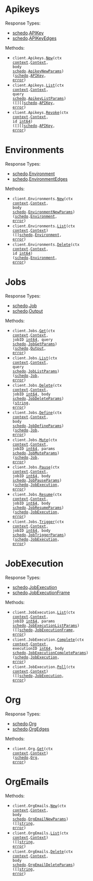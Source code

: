 # Apikeys

Response Types:

- <a href="https://pkg.go.dev/github.com/stainless-sdks/schedosdk-go">schedo</a>.<a href="https://pkg.go.dev/github.com/stainless-sdks/schedosdk-go#APIKey">APIKey</a>
- <a href="https://pkg.go.dev/github.com/stainless-sdks/schedosdk-go">schedo</a>.<a href="https://pkg.go.dev/github.com/stainless-sdks/schedosdk-go#APIKeyEdges">APIKeyEdges</a>

Methods:

- <code title="post /apikeys">client.Apikeys.<a href="https://pkg.go.dev/github.com/stainless-sdks/schedosdk-go#ApikeyService.New">New</a>(ctx <a href="https://pkg.go.dev/context">context</a>.<a href="https://pkg.go.dev/context#Context">Context</a>, body <a href="https://pkg.go.dev/github.com/stainless-sdks/schedosdk-go">schedo</a>.<a href="https://pkg.go.dev/github.com/stainless-sdks/schedosdk-go#ApikeyNewParams">ApikeyNewParams</a>) (<a href="https://pkg.go.dev/github.com/stainless-sdks/schedosdk-go">schedo</a>.<a href="https://pkg.go.dev/github.com/stainless-sdks/schedosdk-go#APIKey">APIKey</a>, <a href="https://pkg.go.dev/builtin#error">error</a>)</code>
- <code title="get /apikeys">client.Apikeys.<a href="https://pkg.go.dev/github.com/stainless-sdks/schedosdk-go#ApikeyService.List">List</a>(ctx <a href="https://pkg.go.dev/context">context</a>.<a href="https://pkg.go.dev/context#Context">Context</a>, query <a href="https://pkg.go.dev/github.com/stainless-sdks/schedosdk-go">schedo</a>.<a href="https://pkg.go.dev/github.com/stainless-sdks/schedosdk-go#ApikeyListParams">ApikeyListParams</a>) ([][]<a href="https://pkg.go.dev/github.com/stainless-sdks/schedosdk-go">schedo</a>.<a href="https://pkg.go.dev/github.com/stainless-sdks/schedosdk-go#APIKey">APIKey</a>, <a href="https://pkg.go.dev/builtin#error">error</a>)</code>
- <code title="delete /apikeys/revoke/{id}">client.Apikeys.<a href="https://pkg.go.dev/github.com/stainless-sdks/schedosdk-go#ApikeyService.Revoke">Revoke</a>(ctx <a href="https://pkg.go.dev/context">context</a>.<a href="https://pkg.go.dev/context#Context">Context</a>, id <a href="https://pkg.go.dev/builtin#int64">int64</a>) ([][]<a href="https://pkg.go.dev/github.com/stainless-sdks/schedosdk-go">schedo</a>.<a href="https://pkg.go.dev/github.com/stainless-sdks/schedosdk-go#APIKey">APIKey</a>, <a href="https://pkg.go.dev/builtin#error">error</a>)</code>

# Environments

Response Types:

- <a href="https://pkg.go.dev/github.com/stainless-sdks/schedosdk-go">schedo</a>.<a href="https://pkg.go.dev/github.com/stainless-sdks/schedosdk-go#Environment">Environment</a>
- <a href="https://pkg.go.dev/github.com/stainless-sdks/schedosdk-go">schedo</a>.<a href="https://pkg.go.dev/github.com/stainless-sdks/schedosdk-go#EnvironmentEdges">EnvironmentEdges</a>

Methods:

- <code title="post /org/environments">client.Environments.<a href="https://pkg.go.dev/github.com/stainless-sdks/schedosdk-go#EnvironmentService.New">New</a>(ctx <a href="https://pkg.go.dev/context">context</a>.<a href="https://pkg.go.dev/context#Context">Context</a>, body <a href="https://pkg.go.dev/github.com/stainless-sdks/schedosdk-go">schedo</a>.<a href="https://pkg.go.dev/github.com/stainless-sdks/schedosdk-go#EnvironmentNewParams">EnvironmentNewParams</a>) (<a href="https://pkg.go.dev/github.com/stainless-sdks/schedosdk-go">schedo</a>.<a href="https://pkg.go.dev/github.com/stainless-sdks/schedosdk-go#Environment">Environment</a>, <a href="https://pkg.go.dev/builtin#error">error</a>)</code>
- <code title="get /org/environments">client.Environments.<a href="https://pkg.go.dev/github.com/stainless-sdks/schedosdk-go#EnvironmentService.List">List</a>(ctx <a href="https://pkg.go.dev/context">context</a>.<a href="https://pkg.go.dev/context#Context">Context</a>) ([]<a href="https://pkg.go.dev/github.com/stainless-sdks/schedosdk-go">schedo</a>.<a href="https://pkg.go.dev/github.com/stainless-sdks/schedosdk-go#Environment">Environment</a>, <a href="https://pkg.go.dev/builtin#error">error</a>)</code>
- <code title="delete /org/environments/{id}">client.Environments.<a href="https://pkg.go.dev/github.com/stainless-sdks/schedosdk-go#EnvironmentService.Delete">Delete</a>(ctx <a href="https://pkg.go.dev/context">context</a>.<a href="https://pkg.go.dev/context#Context">Context</a>, id <a href="https://pkg.go.dev/builtin#int64">int64</a>) (<a href="https://pkg.go.dev/github.com/stainless-sdks/schedosdk-go">schedo</a>.<a href="https://pkg.go.dev/github.com/stainless-sdks/schedosdk-go#Environment">Environment</a>, <a href="https://pkg.go.dev/builtin#error">error</a>)</code>

# Jobs

Response Types:

- <a href="https://pkg.go.dev/github.com/stainless-sdks/schedosdk-go">schedo</a>.<a href="https://pkg.go.dev/github.com/stainless-sdks/schedosdk-go#Job">Job</a>
- <a href="https://pkg.go.dev/github.com/stainless-sdks/schedosdk-go">schedo</a>.<a href="https://pkg.go.dev/github.com/stainless-sdks/schedosdk-go#Output">Output</a>

Methods:

- <code title="get /jobs/{jobId}">client.Jobs.<a href="https://pkg.go.dev/github.com/stainless-sdks/schedosdk-go#JobService.Get">Get</a>(ctx <a href="https://pkg.go.dev/context">context</a>.<a href="https://pkg.go.dev/context#Context">Context</a>, jobID <a href="https://pkg.go.dev/builtin#int64">int64</a>, query <a href="https://pkg.go.dev/github.com/stainless-sdks/schedosdk-go">schedo</a>.<a href="https://pkg.go.dev/github.com/stainless-sdks/schedosdk-go#JobGetParams">JobGetParams</a>) (<a href="https://pkg.go.dev/github.com/stainless-sdks/schedosdk-go">schedo</a>.<a href="https://pkg.go.dev/github.com/stainless-sdks/schedosdk-go#Output">Output</a>, <a href="https://pkg.go.dev/builtin#error">error</a>)</code>
- <code title="get /jobs">client.Jobs.<a href="https://pkg.go.dev/github.com/stainless-sdks/schedosdk-go#JobService.List">List</a>(ctx <a href="https://pkg.go.dev/context">context</a>.<a href="https://pkg.go.dev/context#Context">Context</a>, query <a href="https://pkg.go.dev/github.com/stainless-sdks/schedosdk-go">schedo</a>.<a href="https://pkg.go.dev/github.com/stainless-sdks/schedosdk-go#JobListParams">JobListParams</a>) (<a href="https://pkg.go.dev/github.com/stainless-sdks/schedosdk-go">schedo</a>.<a href="https://pkg.go.dev/github.com/stainless-sdks/schedosdk-go#Job">Job</a>, <a href="https://pkg.go.dev/builtin#error">error</a>)</code>
- <code title="delete /jobs/{jobId}">client.Jobs.<a href="https://pkg.go.dev/github.com/stainless-sdks/schedosdk-go#JobService.Delete">Delete</a>(ctx <a href="https://pkg.go.dev/context">context</a>.<a href="https://pkg.go.dev/context#Context">Context</a>, jobID <a href="https://pkg.go.dev/builtin#int64">int64</a>, body <a href="https://pkg.go.dev/github.com/stainless-sdks/schedosdk-go">schedo</a>.<a href="https://pkg.go.dev/github.com/stainless-sdks/schedosdk-go#JobDeleteParams">JobDeleteParams</a>) (<a href="https://pkg.go.dev/builtin#string">string</a>, <a href="https://pkg.go.dev/builtin#error">error</a>)</code>
- <code title="post /jobs/definition">client.Jobs.<a href="https://pkg.go.dev/github.com/stainless-sdks/schedosdk-go#JobService.Define">Define</a>(ctx <a href="https://pkg.go.dev/context">context</a>.<a href="https://pkg.go.dev/context#Context">Context</a>, body <a href="https://pkg.go.dev/github.com/stainless-sdks/schedosdk-go">schedo</a>.<a href="https://pkg.go.dev/github.com/stainless-sdks/schedosdk-go#JobDefineParams">JobDefineParams</a>) (<a href="https://pkg.go.dev/github.com/stainless-sdks/schedosdk-go">schedo</a>.<a href="https://pkg.go.dev/github.com/stainless-sdks/schedosdk-go#Job">Job</a>, <a href="https://pkg.go.dev/builtin#error">error</a>)</code>
- <code title="patch /jobs/mute/{jobId}">client.Jobs.<a href="https://pkg.go.dev/github.com/stainless-sdks/schedosdk-go#JobService.Mute">Mute</a>(ctx <a href="https://pkg.go.dev/context">context</a>.<a href="https://pkg.go.dev/context#Context">Context</a>, jobID <a href="https://pkg.go.dev/builtin#int64">int64</a>, params <a href="https://pkg.go.dev/github.com/stainless-sdks/schedosdk-go">schedo</a>.<a href="https://pkg.go.dev/github.com/stainless-sdks/schedosdk-go#JobMuteParams">JobMuteParams</a>) (<a href="https://pkg.go.dev/github.com/stainless-sdks/schedosdk-go">schedo</a>.<a href="https://pkg.go.dev/github.com/stainless-sdks/schedosdk-go#Job">Job</a>, <a href="https://pkg.go.dev/builtin#error">error</a>)</code>
- <code title="patch /jobs/pause/{jobId}">client.Jobs.<a href="https://pkg.go.dev/github.com/stainless-sdks/schedosdk-go#JobService.Pause">Pause</a>(ctx <a href="https://pkg.go.dev/context">context</a>.<a href="https://pkg.go.dev/context#Context">Context</a>, jobID <a href="https://pkg.go.dev/builtin#int64">int64</a>, body <a href="https://pkg.go.dev/github.com/stainless-sdks/schedosdk-go">schedo</a>.<a href="https://pkg.go.dev/github.com/stainless-sdks/schedosdk-go#JobPauseParams">JobPauseParams</a>) (<a href="https://pkg.go.dev/github.com/stainless-sdks/schedosdk-go">schedo</a>.<a href="https://pkg.go.dev/github.com/stainless-sdks/schedosdk-go#JobExecution">JobExecution</a>, <a href="https://pkg.go.dev/builtin#error">error</a>)</code>
- <code title="patch /jobs/resume/{jobId}">client.Jobs.<a href="https://pkg.go.dev/github.com/stainless-sdks/schedosdk-go#JobService.Resume">Resume</a>(ctx <a href="https://pkg.go.dev/context">context</a>.<a href="https://pkg.go.dev/context#Context">Context</a>, jobID <a href="https://pkg.go.dev/builtin#int64">int64</a>, body <a href="https://pkg.go.dev/github.com/stainless-sdks/schedosdk-go">schedo</a>.<a href="https://pkg.go.dev/github.com/stainless-sdks/schedosdk-go#JobResumeParams">JobResumeParams</a>) (<a href="https://pkg.go.dev/github.com/stainless-sdks/schedosdk-go">schedo</a>.<a href="https://pkg.go.dev/github.com/stainless-sdks/schedosdk-go#JobExecution">JobExecution</a>, <a href="https://pkg.go.dev/builtin#error">error</a>)</code>
- <code title="post /jobs/trigger/{jobId}">client.Jobs.<a href="https://pkg.go.dev/github.com/stainless-sdks/schedosdk-go#JobService.Trigger">Trigger</a>(ctx <a href="https://pkg.go.dev/context">context</a>.<a href="https://pkg.go.dev/context#Context">Context</a>, jobID <a href="https://pkg.go.dev/builtin#int64">int64</a>, body <a href="https://pkg.go.dev/github.com/stainless-sdks/schedosdk-go">schedo</a>.<a href="https://pkg.go.dev/github.com/stainless-sdks/schedosdk-go#JobTriggerParams">JobTriggerParams</a>) (<a href="https://pkg.go.dev/github.com/stainless-sdks/schedosdk-go">schedo</a>.<a href="https://pkg.go.dev/github.com/stainless-sdks/schedosdk-go#JobExecution">JobExecution</a>, <a href="https://pkg.go.dev/builtin#error">error</a>)</code>

# JobExecution

Response Types:

- <a href="https://pkg.go.dev/github.com/stainless-sdks/schedosdk-go">schedo</a>.<a href="https://pkg.go.dev/github.com/stainless-sdks/schedosdk-go#JobExecution">JobExecution</a>
- <a href="https://pkg.go.dev/github.com/stainless-sdks/schedosdk-go">schedo</a>.<a href="https://pkg.go.dev/github.com/stainless-sdks/schedosdk-go#JobExecutionFrame">JobExecutionFrame</a>

Methods:

- <code title="get /jobs/executions/{jobId}">client.JobExecution.<a href="https://pkg.go.dev/github.com/stainless-sdks/schedosdk-go#JobExecutionService.List">List</a>(ctx <a href="https://pkg.go.dev/context">context</a>.<a href="https://pkg.go.dev/context#Context">Context</a>, jobID <a href="https://pkg.go.dev/builtin#int64">int64</a>, params <a href="https://pkg.go.dev/github.com/stainless-sdks/schedosdk-go">schedo</a>.<a href="https://pkg.go.dev/github.com/stainless-sdks/schedosdk-go#JobExecutionListParams">JobExecutionListParams</a>) ([]<a href="https://pkg.go.dev/github.com/stainless-sdks/schedosdk-go">schedo</a>.<a href="https://pkg.go.dev/github.com/stainless-sdks/schedosdk-go#JobExecutionFrame">JobExecutionFrame</a>, <a href="https://pkg.go.dev/builtin#error">error</a>)</code>
- <code title="post /jobs/executions/complete/{executionId}">client.JobExecution.<a href="https://pkg.go.dev/github.com/stainless-sdks/schedosdk-go#JobExecutionService.Complete">Complete</a>(ctx <a href="https://pkg.go.dev/context">context</a>.<a href="https://pkg.go.dev/context#Context">Context</a>, executionID <a href="https://pkg.go.dev/builtin#int64">int64</a>, body <a href="https://pkg.go.dev/github.com/stainless-sdks/schedosdk-go">schedo</a>.<a href="https://pkg.go.dev/github.com/stainless-sdks/schedosdk-go#JobExecutionCompleteParams">JobExecutionCompleteParams</a>) (<a href="https://pkg.go.dev/github.com/stainless-sdks/schedosdk-go">schedo</a>.<a href="https://pkg.go.dev/github.com/stainless-sdks/schedosdk-go#JobExecution">JobExecution</a>, <a href="https://pkg.go.dev/builtin#error">error</a>)</code>
- <code title="get /jobs/executions">client.JobExecution.<a href="https://pkg.go.dev/github.com/stainless-sdks/schedosdk-go#JobExecutionService.Poll">Poll</a>(ctx <a href="https://pkg.go.dev/context">context</a>.<a href="https://pkg.go.dev/context#Context">Context</a>) ([]<a href="https://pkg.go.dev/github.com/stainless-sdks/schedosdk-go">schedo</a>.<a href="https://pkg.go.dev/github.com/stainless-sdks/schedosdk-go#JobExecution">JobExecution</a>, <a href="https://pkg.go.dev/builtin#error">error</a>)</code>

# Org

Response Types:

- <a href="https://pkg.go.dev/github.com/stainless-sdks/schedosdk-go">schedo</a>.<a href="https://pkg.go.dev/github.com/stainless-sdks/schedosdk-go#Org">Org</a>
- <a href="https://pkg.go.dev/github.com/stainless-sdks/schedosdk-go">schedo</a>.<a href="https://pkg.go.dev/github.com/stainless-sdks/schedosdk-go#OrgEdges">OrgEdges</a>

Methods:

- <code title="get /org">client.Org.<a href="https://pkg.go.dev/github.com/stainless-sdks/schedosdk-go#OrgService.Get">Get</a>(ctx <a href="https://pkg.go.dev/context">context</a>.<a href="https://pkg.go.dev/context#Context">Context</a>) (<a href="https://pkg.go.dev/github.com/stainless-sdks/schedosdk-go">schedo</a>.<a href="https://pkg.go.dev/github.com/stainless-sdks/schedosdk-go#Org">Org</a>, <a href="https://pkg.go.dev/builtin#error">error</a>)</code>

# OrgEmails

Methods:

- <code title="post /org/emails">client.OrgEmails.<a href="https://pkg.go.dev/github.com/stainless-sdks/schedosdk-go#OrgEmailService.New">New</a>(ctx <a href="https://pkg.go.dev/context">context</a>.<a href="https://pkg.go.dev/context#Context">Context</a>, body <a href="https://pkg.go.dev/github.com/stainless-sdks/schedosdk-go">schedo</a>.<a href="https://pkg.go.dev/github.com/stainless-sdks/schedosdk-go#OrgEmailNewParams">OrgEmailNewParams</a>) ([]<a href="https://pkg.go.dev/builtin#string">string</a>, <a href="https://pkg.go.dev/builtin#error">error</a>)</code>
- <code title="get /org/emails">client.OrgEmails.<a href="https://pkg.go.dev/github.com/stainless-sdks/schedosdk-go#OrgEmailService.List">List</a>(ctx <a href="https://pkg.go.dev/context">context</a>.<a href="https://pkg.go.dev/context#Context">Context</a>) ([]<a href="https://pkg.go.dev/builtin#string">string</a>, <a href="https://pkg.go.dev/builtin#error">error</a>)</code>
- <code title="delete /org/emails">client.OrgEmails.<a href="https://pkg.go.dev/github.com/stainless-sdks/schedosdk-go#OrgEmailService.Delete">Delete</a>(ctx <a href="https://pkg.go.dev/context">context</a>.<a href="https://pkg.go.dev/context#Context">Context</a>, body <a href="https://pkg.go.dev/github.com/stainless-sdks/schedosdk-go">schedo</a>.<a href="https://pkg.go.dev/github.com/stainless-sdks/schedosdk-go#OrgEmailDeleteParams">OrgEmailDeleteParams</a>) ([]<a href="https://pkg.go.dev/builtin#string">string</a>, <a href="https://pkg.go.dev/builtin#error">error</a>)</code>
